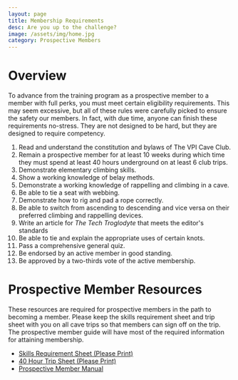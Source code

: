```yaml
---
layout: page
title: Membership Requirements
desc: Are you up to the challenge?
image: /assets/img/home.jpg
category: Prospective Members
---
```


# Overview

To advance from the training program as a prospective member to a member with full perks, you must meet certain eligibility requirements. This may seem excessive, but all of these rules were carefully picked to ensure the safety our members. In fact, with due time, anyone can finish these requirements no-stress. They are not designed to be hard, but they are designed to require competency.

1. Read and understand the constitution and bylaws of The VPI Cave Club.
2. Remain a prospective member for at least 10 weeks during which time they must spend at least 40 hours underground on at least 6 club trips.
3. Demonstrate elementary climbing skills.
4. Show a working knowledge of belay methods.
5. Demonstrate a working knowledge of rappelling and climbing in a cave.
6. Be able to tie a seat with webbing.
7. Demonstrate how to rig and pad a rope correctly.
8. Be able to switch from ascending to descending and vice versa on their preferred climbing and rappelling devices.
9. Write an article for *The Tech Troglodyte* that meets the editor's standards
10. Be able to tie and explain the appropriate uses of certain knots.
11. Pass a comprehensive general quiz.
12. Be endorsed by an active member in good standing.
13. Be approved by a two-thirds vote of the active membership.

# Prospective Member Resources

These resources are required for prospective members in the path to becoming a member. Please keep the skills requirement sheet and trip sheet with you on all cave trips so that members can sign off on the trip. The prospective member guide will have most of the required information for attaining membership.

* [Skills Requirement Sheet (Please Print)](https://docs.google.com/document/d/1AKEIzcqgfpNFF18VWerEZyUYdZvZ1e7S13Jax4MmZdo)
* [40 Hour Trip Sheet (Please Print)](https://drive.google.com/open?id=1j2y4vxiPCI6bdbRN_hySZ_8_xdPqdsr-)
* [Prospective Member Manual](https://drive.google.com/file/d/1o5xEle7ZasEu5WDF_cFybOE1f6W9Zq7W)